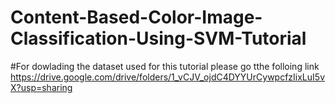 # Content-Based-Color-Image-Classification-Using-SVM-Tutorial

#For dowlading the dataset used for this tutorial please go tthe folloing link
https://drive.google.com/drive/folders/1_vCJV_ojdC4DYYUrCywpcfzIixLuI5vX?usp=sharing
